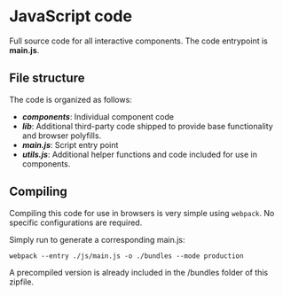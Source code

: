 # JavaScript code

Full source code for all interactive components.
The code entrypoint is **main.js**.

## File structure

The code is organized as follows:

- **_components_**: Individual component code
- **_lib_**: Additional third-party code shipped to provide base functionality and browser polyfills.
- **_main.js_**: Script entry point
- **_utils.js_**: Additional helper functions and code included for use in components.

## Compiling

Compiling this code for use in browsers is very simple using `webpack`. No specific configurations are required.

Simply run to generate a corresponding main.js:

`webpack --entry ./js/main.js -o ./bundles --mode production`

A precompiled version is already included in the /bundles folder of this zipfile.
